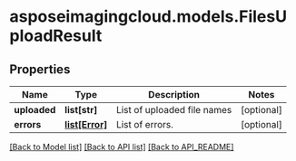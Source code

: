 # asposeimagingcloud.models.FilesUploadResult

## Properties
Name | Type | Description | Notes
------------ | ------------- | ------------- | -------------
**uploaded** | **list[str]** | List of uploaded file names | [optional] 
**errors** | [**list[Error]**](Error.md) | List of errors. | [optional] 

[[Back to Model list]](API_README.md#documentation-for-models) [[Back to API list]](API_README.md#documentation-for-api-endpoints) [[Back to API_README]](API_README.md)


